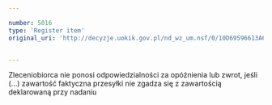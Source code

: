 ```yaml
---

number: 5016
type: 'Register item'
original_uri: 'http://decyzje.uokik.gov.pl/nd_wz_um.nsf/0/10D69596613A6950C1257B9C002782F1?OpenDocument'


---
```


Zleceniobiorca nie ponosi odpowiedzialności za opóźnienia lub zwrot, jeśli (...) zawartość faktyczna przesyłki nie zgadza się z zawartością deklarowaną przy nadaniu
